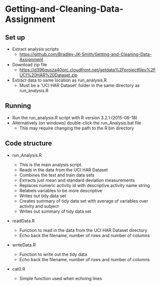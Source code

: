 # Getting-and-Cleaning-Data-Assignment

## Set up

* Extract analysis scripts
	* https://github.com/Bradley-JK-Smith/Getting-and-Cleaning-Data-Assignment
* Download zip file
	* https://d396qusza40orc.cloudfront.net/getdata%2Fprojectfiles%2FUCI%20HAR%20Dataset.zip
* Extract data to same location as run_analysis.R
	* Must be a 'UCI HAR Dataset' folder in the same directory as run_analysis.R

## Running

* Run the run_analysis.R script with R version 3.2.1 (2015-06-18)
* Alternatively (on windows) double-click the run_Analysis.bat file
	* This may require changing the path to the R bin directory

## Code structure

* run_Analysis.R

	* This is the main analysis script.
	* Reads in the data from the UCI HAR Dataset
	* Combines the test and train data sets
	* Extracts just mean and standard deviation measurements
	* Replaces numeric activity id with descriptive activity name string
	* Relabels variables to be more descriptive
	* Writes out tidy data set
	* Creates summary of tidy data set with average of variables over activity and subject
	* Writes out summary of tidy data set


* readData.R

	* Function to read in the data from the UCI HAR Dataset directory
	* Echo back the filename, number of rows and number of columns

* writeData.R

	* Function to write out the tidy data
	* Echo back the filename, number of rows and number of columns

* cat0.R

	* Simple function used when echoing lines